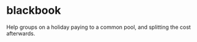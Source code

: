 blackbook
=========

Help groups on a holiday paying to a common pool, and splitting the cost afterwards.
